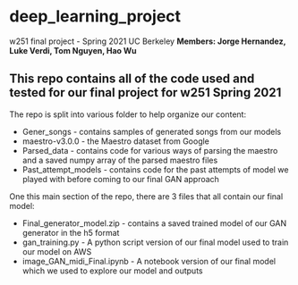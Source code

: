 # deep_learning_project
w251 final project - Spring 2021 UC Berkeley
**Members: Jorge Hernandez, Luke Verdi, Tom Nguyen, Hao Wu**

## This repo contains all of the code used and tested for our final project for w251 Spring 2021

The repo is split into various folder to help organize our content:
* Gener_songs - contains samples of generated songs from our models
* maestro-v3.0.0 - the Maestro dataset from Google
* Parsed_data - contains code for various ways of parsing the maestro and a saved numpy array of the parsed maestro files
* Past_attempt_models - contains code for the past attempts of model we played with before coming to our final GAN approach

One this main section of the repo, there are 3 files that all contain our final model:
* Final_generator_model.zip - contains a saved trained model of our GAN generator in the h5 format
* gan_training.py - A python script version of our final model used to train our model on AWS 
* image_GAN_midi_Final.ipynb - A notebook version of our final model which we used to explore our model and outputs